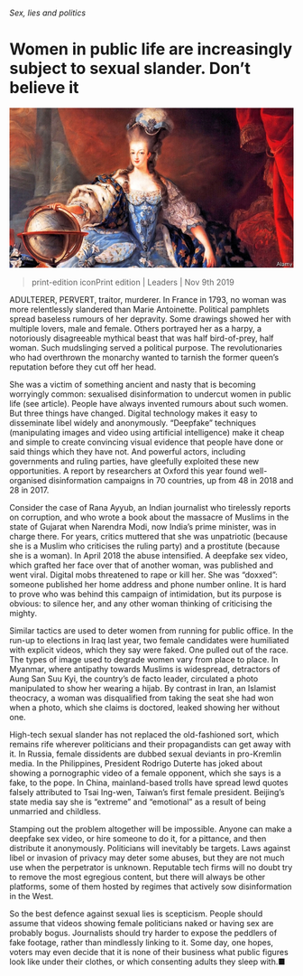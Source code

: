 ###### Sex, lies and politics

# Women in public life are increasingly subject to sexual slander. Don’t believe it 

![image](images/20191109_LDP001_0.jpg) 

> print-edition iconPrint edition | Leaders | Nov 9th 2019 

ADULTERER, PERVERT, traitor, murderer. In France in 1793, no woman was more relentlessly slandered than Marie Antoinette. Political pamphlets spread baseless rumours of her depravity. Some drawings showed her with multiple lovers, male and female. Others portrayed her as a harpy, a notoriously disagreeable mythical beast that was half bird-of-prey, half woman. Such mudslinging served a political purpose. The revolutionaries who had overthrown the monarchy wanted to tarnish the former queen’s reputation before they cut off her head. 

She was a victim of something ancient and nasty that is becoming worryingly common: sexualised disinformation to undercut women in public life (see article). People have always invented rumours about such women. But three things have changed. Digital technology makes it easy to disseminate libel widely and anonymously. “Deepfake” techniques (manipulating images and video using artificial intelligence) make it cheap and simple to create convincing visual evidence that people have done or said things which they have not. And powerful actors, including governments and ruling parties, have gleefully exploited these new opportunities. A report by researchers at Oxford this year found well-organised disinformation campaigns in 70 countries, up from 48 in 2018 and 28 in 2017. 

Consider the case of Rana Ayyub, an Indian journalist who tirelessly reports on corruption, and who wrote a book about the massacre of Muslims in the state of Gujarat when Narendra Modi, now India’s prime minister, was in charge there. For years, critics muttered that she was unpatriotic (because she is a Muslim who criticises the ruling party) and a prostitute (because she is a woman). In April 2018 the abuse intensified. A deepfake sex video, which grafted her face over that of another woman, was published and went viral. Digital mobs threatened to rape or kill her. She was “doxxed”: someone published her home address and phone number online. It is hard to prove who was behind this campaign of intimidation, but its purpose is obvious: to silence her, and any other woman thinking of criticising the mighty. 

Similar tactics are used to deter women from running for public office. In the run-up to elections in Iraq last year, two female candidates were humiliated with explicit videos, which they say were faked. One pulled out of the race. The types of image used to degrade women vary from place to place. In Myanmar, where antipathy towards Muslims is widespread, detractors of Aung San Suu Kyi, the country’s de facto leader, circulated a photo manipulated to show her wearing a hijab. By contrast in Iran, an Islamist theocracy, a woman was disqualified from taking the seat she had won when a photo, which she claims is doctored, leaked showing her without one. 

High-tech sexual slander has not replaced the old-fashioned sort, which remains rife wherever politicians and their propagandists can get away with it. In Russia, female dissidents are dubbed sexual deviants in pro-Kremlin media. In the Philippines, President Rodrigo Duterte has joked about showing a pornographic video of a female opponent, which she says is a fake, to the pope. In China, mainland-based trolls have spread lewd quotes falsely attributed to Tsai Ing-wen, Taiwan’s first female president. Beijing’s state media say she is “extreme” and “emotional” as a result of being unmarried and childless. 

Stamping out the problem altogether will be impossible. Anyone can make a deepfake sex video, or hire someone to do it, for a pittance, and then distribute it anonymously. Politicians will inevitably be targets. Laws against libel or invasion of privacy may deter some abuses, but they are not much use when the perpetrator is unknown. Reputable tech firms will no doubt try to remove the most egregious content, but there will always be other platforms, some of them hosted by regimes that actively sow disinformation in the West. 

So the best defence against sexual lies is scepticism. People should assume that videos showing female politicians naked or having sex are probably bogus. Journalists should try harder to expose the peddlers of fake footage, rather than mindlessly linking to it. Some day, one hopes, voters may even decide that it is none of their business what public figures look like under their clothes, or which consenting adults they sleep with.■ 

